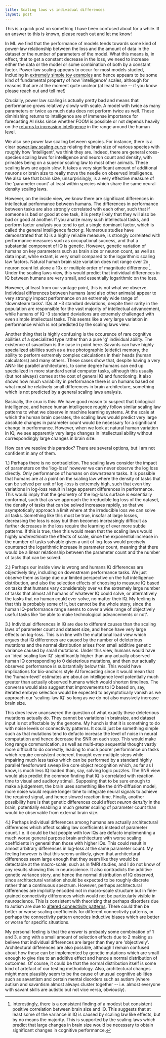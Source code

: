 ```yaml
---
title: Scaling laws vs individual differences
layout: post
---
```

This is a quick post on something I have been confused about for a while. If an answer to this is known, please reach out and let me know!

In ML we find that the performance of models tends towards some kind of power-law relationship between the loss and the amount of data in the dataset or the number of parameters of the model. What this means is, in effect, that to get a constant decrease in the loss, we need to increase either the data or the model or some combination of both by a constant factor. Power law scaling appears to occur for most models studied, including in [extremely simple toy examples](https://arxiv.org/pdf/2102.04074.pdf) and hence appears to be some kind of fundamental property of how 'intelligence' scales, although for reasons that are at the moment quite unclear (at least to me -- if you know please reach out and tell me!)

Crucially, power law scaling is actually pretty bad and means that performance grows relatively slowly with scale. A model with twice as many parameters or twice as much data does not perform twice as well. These diminishing returns to intelligence are of immense importance for forecasting AI risks since whether FOOM is possible or not depends heavily on the [returns to increasing intelligence](https://intelligence.org/files/IEM.pdf) in the range around the human level. 

We also see power law scaling between species. For instance, there is a clear [power law scaling curve](https://www.karger.com/Article/FullText/327318) relating the brain size of various species with roughly how 'intelligent', we think they are. Indeed, there are general cross-species scaling laws for intelligence and neuron count and density, with primates being on a superior scaling law to most other animals.  These scaling laws are again slow. It takes a very significant amount of additional neurons or brain size to really move the needle on observed intelligence. We also see that brain size, unsurprisingly, is a very effective measure of the 'parameter count' at least within species which share the same neural density scaling laws. 

However, on the inside view, we know there are significant differences in intellectual performance between humans. The differences in performance between tasks are also strongly correlated with each other, such that if someone is bad or good at one task, it is pretty likely that they will also be bad or good at another. If you analze many such intellectual tasks, and perform factor analysis you tend to get a single dominant factor, which is called the general intelligence factor *g*. Numerous studies have demonstrated that IQ is a highly reliable measure, is strongly correlated with performance measures such as occupational success, and that a substantial component of IQ is genetic. However, genetic variation of humans on key parameters such as brain size or neuron count, as well as data input, while extant, is very small compared to the logarithmic scaling law factors. Natural human brain size variation does not range over 2x neuron count let alone a 10x or multiple order of magnitude difference [^1]. Under the scaling laws view, this would predict that individual differences in IQ between humans are very small, and essentially logarithmic on the loss.

However, at least from our vantage point, this is not what we observe. Individual differences between humans (and also other animals) appear to very strongly impact performance on an extremely wide range of 'downsteam tasks'. IQs at +3 standard deviations, despite their rarity in the population are responsible for the vast majority of intellectual advancement, while humans of IQ -3 standard deviations are extremely challenged with even simple intellectual tasks. This seems like a very large variation in performance which is not predicted by the scaling laws view. 

Another thing that is highly confusing is the occurence of rare cognitive abilities of a specialized type rather than a pure 'g' individual ability. The existence of savantism is the case in point here. Savants can have highly specialized abilities such as a true photographic (eidetic) memory, the ability to perform extremely complex calculations in their heads (human calculators) and many others. These cases show that, despite having a very ANN-like parallel architectures, to some degree humans can end up specialized in more standard serial computer tasks, although this usually (but not always) comes at the cost of general IQ and functioning. It also shows how much variability in performance there is on humans based on what must be relatively small differences in brain architecture, something which is not predicted by a general scaling laws analysis.

Basically, the crux is this: We have good reason to suspect that biological intelligence, and hence human intelligence roughly follow similar scaling law patterns to what we observe in machine learning systems. At the scale at which the human brain operates, the scaling laws would predict very large absolute changes in parameter count would be necessary for a significant change in performance. However, when we look at natural human variation in IQ, we see apparently very large changes in intellectual ability without correspondingly large changes in brain size.

How can we resolve this paradox? There are several options, but I am not confident in any of them. 

1.) Perhaps there is no contradiction. The scaling laws consider the impact of parameters on the 'log-loss' however we can never observe the log loss directly. Only performance of humans on downstream tasks. It is possible that humans are at a point on the scaling law where the density of tasks that can be solved per unit of log-loss is extremely high, such that even tiny variations in log-loss result in large apparent differences in performance. This would imply that the geometry of the log-loss surface is essentially conformal, such that as we approach the irreducible log loss of the dataset, the density of tasks that can be solved increases rapidly, so that we asymptotically approach a limit where at the irreducible loss we can solve all tasks. Something like this must be true, insofar at large losses, decreasing the loss is easy but then becomes increasingly difficult as further decreases in the loss require the learning of ever more subtle patterns. If this is true, then this would mean that the scaling laws would highly *underestimate* the effects of scale, since the exponential increase in the number of tasks solvable given a unit of log-loss would precisely counteract the logarithmic increase in parameter count, meaning that there would be a linear relationship between the parameter count and the number of tasks that can be solved.

2.) Perhaps our inside view is wrong and humans IQ differences are objectively tiny, including on downstream performance tasks. We just observe them as large due our limited perspective on the full intelligence distribution, and also the selection effects of choosing to measure IQ based on tasks that humans vary considerably over vs the extremely large number of tasks that almost all humans of whatever IQ could solve, or alternatively the tasks that no human could ever solve, no matter their IQ. My feeling is that this is probably some of it, but cannot be the whole story, since the human IQ-performance range seems to cover a wide range of objectively useful tasks like 'be able to make technological advancements or not'.

3.) Individual differences in IQ are due to different causes than the scaling laws of parameter count and dataset size, and hence have very large effects on log-loss. This is in line with the mutational load view which argues that IQ differences are caused by the number of deleterious mutations and the normal distribution arises from small additive genetic variance caused by small mutations. Under this view, humans would have an 'ideal scaling law IQ' significantly higher than any actually observed human IQ corresponding to 0 deleterious mutations, and then our actually observed performance is substantially below this. This would have implications for bio-anchors style AI forecasting since it would mean that the 'human-level' estimates are about an intelligence level potentially much greater than actually observed humans which would shorten timelines. The converse would also suggest that improvements to IQ based on, say, iterated embryo selection would be expected to asymptotically vanish as we approach our 'scaling-law IQ' so long as we do not also massively increase brain size. 

This does leave unanswered the question of what exactly these deleterious mutations actually *do*. They cannot be variations in brainsize, and dataset input is not affectable by the genome. My hunch is that it is something to do with noise levels or connectivity patterns. It could just be something simple such as that mutations tend to defacto increase the level of noise in neural computation and hence decrease the SNR on each step. This would make long range communication, as well as multi-step sequential thought vastly more difficult to do correctly, leading to much poorer performance on tasks which require consistent coherent thought over multiple steps while impairing much less tasks which can be performed by a standard highly parallel feedforward sweep like core object recognition which, as far as I know, is much less IQ loaded than, say, solving logic puzzles. The SNR view would also predict the common finding that IQ is correlated with reaction time to visual and auditory stimuli. Supposing that to be sure enough to make a judgement, the brain uses something like the drift-diffusion model, more noise would require longer time to integrate neural signals to achieve the required signal, and hence slowed reaction time. Finally, another possibility here is that genetic differences could affect *neuron density* in the brain, potentially enabling a much greater scaling of parameter count than would be observable from external brain size. 

4.) Perhaps individual differences among humans are actually architectural differences which affect scaling law coefficients instead of parameter count. I.e. it could be that people with low IQs are defacto implementing a much worse general purpose brain architecture with worse scaling coefficients in general than those with higher IQs. This could result in almost arbitrary differences in log-loss at the same parameter count. My feeling however is that this seems unlikely, given that architectural differences seem large enough that they seem like they would be detectable at the macro-scale, such as in fMRI studies, and I do not know of any results showing this in neuroscience. It also contradicts the additive genetic variance story, and hence the normal distribution of IQ observed, since architectural variation should be expected to be roughly discrete rather than a continuous spectrum. However, perhaps architectural differences are implicitly encoded not in macro-scale structure but in fine-grained connectivity differences which would not be particularly visible in neuroscience. This is consistent with theorizing that perhaps disorders due to autism are due to [altered connectivity patterns](https://www.ncbi.nlm.nih.gov/pmc/articles/PMC4843767/). There could then be better or worse scaling coefficients for different connectivity patterns, or perhaps the connectivity pattern encodes inductive biases which are better or worse for specific situations.

My personal feeling is that the answer is probably some combination of 1 and 3, along with a small amount of selection effects due to 2 making us believe that individual differences are larger than they are 'objectively'. Architectural differences are also possible, although I remain confused about how these can be implemented by genetic mutations which are small enough to give rise to an additive effect and hence a normal distribution of outcomes. Of course, it could be that the normal distribution itself is some kind of artefact of our testing methodology. Also, architectural changes might more plausibly seem to be the cause of unusual cognitive abilities such as savantism and certain mental disorders such as autism (where autism and savantism almost always cluster together -- i.e. almost everyone with savant skills are autistic but not vice versa, obviously).

[^1]: Interestingly, there is a consistent finding of a modest but consistent positive correlation between brain size and IQ. This suggests that at least some of the variance in IQ is caused by scaling law like effects, but by no means the majority. This is supported by the scaling laws which predict that large changes in brain size would be necessary to obtain significant changes in cognitive performance.

